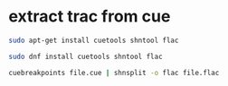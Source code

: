 # extract trac from cue


```bash
sudo apt-get install cuetools shntool flac

sudo dnf install cuetools shntool flac
```

```bash
cuebreakpoints file.cue | shnsplit -o flac file.flac
```
